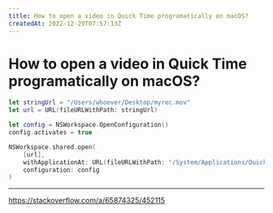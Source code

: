 ```yaml
---
title: How to open a video in Quick Time programatically on macOS?
createdAt: 2022-12-29T07:57:13Z
---
```


# How to open a video in Quick Time programatically on macOS?

```swift
let stringUrl = "/Users/whoever/Desktop/myrec.mov"
let url = URL(fileURLWithPath: stringUrl)

let config = NSWorkspace.OpenConfiguration()
config.activates = true

NSWorkspace.shared.open(
    [url],
    withApplicationAt: URL(fileURLWithPath: "/System/Applications/QuickTime Player.app"),
    configuration: config
)
```

-----
https://stackoverflow.com/a/65874325/452115